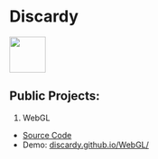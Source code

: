 # Discardy
<img src="https://avatars.githubusercontent.com/u/89898421?s=96&v=4" width="64" height="64"/>

## Public Projects:

1. WebGL
  - [Source Code](https://github.com/Discardy/WebGL)
  - Demo: [discardy.github.io/WebGL/](discardy.github.io/WebGL/)
